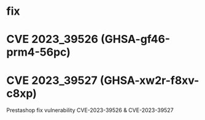 # fix 
# CVE 2023_39526 (GHSA-gf46-prm4-56pc)
# CVE 2023_39527 (GHSA-xw2r-f8xv-c8xp)
Prestashop fix vulnerability CVE-2023-39526 &amp; CVE-2023-39527
